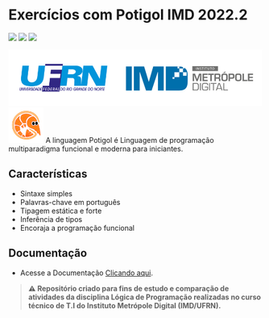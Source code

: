  # Exercícios com Potigol IMD 2022.2

[<img src="https://img.shields.io/github/followers/fransuelton?label=Follow%20Fransuelton&style=social">](https://github.com/Fransuelton)
[<img src="https://img.shields.io/github/followers/potigol?label=Follow%20Potigol&style=social">](https://github.com/potigol)
<img src="https://img.shields.io/github/repo-size/Fransuelton/exercicios-potigol-imd">

<img src="./src/banner.png" alt="banner com logo da UFRN e IMD">

<br>

<div align=left>
<img src="./src/potigol-logo.png" width=70 alt="logo potigol">
A linguagem Potigol é Linguagem de programação multiparadigma funcional e moderna para iniciantes.

<br>

## Características
* Sintaxe simples
* Palavras-chave em português
* Tipagem estática e forte
* Inferência de tipos
* Encoraja a programação funcional
## Documentação
- Acesse a Documentação <a href="https://potigol.github.io/docs/">Clicando aqui</a>.
</div>

<b>

 >⚠️ Repositório criado para fins de estudo e comparação de atividades da disciplina Lógica de Programação realizadas no curso técnico de T.I do Instituto Metrópole Digital (IMD/UFRN).